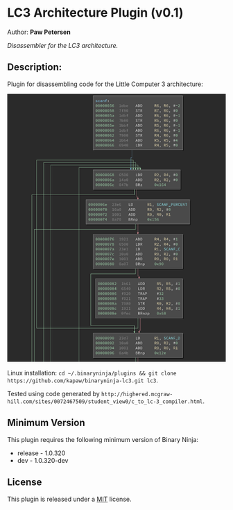 # LC3 Architecture Plugin (v0.1)
Author: **Paw Petersen**

_Disassembler for the LC3 architecture._

## Description:

Plugin for disassembling code for the Little Computer 3 architecture:

![scanf](test/scanf.png)

Linux installation: `cd ~/.binaryninja/plugins && git clone https://github.com/kapaw/binaryninja-lc3.git lc3`.

Tested using code generated by `http://highered.mcgraw-hill.com/sites/0072467509/student_view0/c_to_lc-3_compiler.html`.

## Minimum Version

This plugin requires the following minimum version of Binary Ninja:

 * release - 1.0.320
 * dev - 1.0.320-dev



## License

This plugin is released under a [MIT](LICENSE) license.


